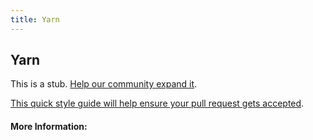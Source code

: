 ```yaml
---
title: Yarn
---
```


## Yarn

This is a stub. [Help our community expand it](https://github.com/freeCodeCamp/guide-articles/tree/master/articles/Tools/Yarn/index.md).

[This quick style guide will help ensure your pull request gets accepted](https://github.com/freeCodeCamp/guide-articles/blob/master/README.md).

<!-- The article goes here, in GitHub-flavored Markdown. Feel free to add YouTube videos, images, and CodePen/JSBin embeds  -->

#### More Information:
<!-- Please add any articles you think might be helpful to read before writing the article -->


